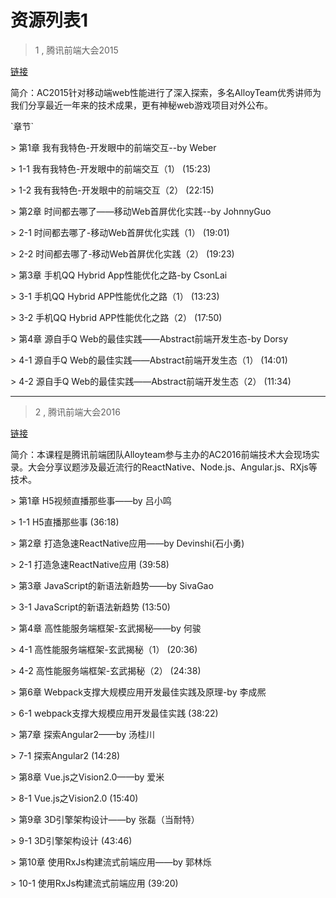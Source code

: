 # 资源列表1

> 1 , 腾讯前端大会2015

[链接](http://www.imooc.com/learn/566)

简介：AC2015针对移动端web性能进行了深入探索，多名AlloyTeam优秀讲师为我们分享最近一年来的技术成果，更有神秘web游戏项目对外公布。
<p></p>`章节`<p></p>
> 第1章 我有我特色-开发眼中的前端交互--by Weber <p></p>
> 1-1 我有我特色-开发眼中的前端交互（1） (15:23)<p></p>
> 1-2 我有我特色-开发眼中的前端交互（2） (22:15)<p></p>
> 第2章 时间都去哪了——移动Web首屏优化实践--by JohnnyGuo <p></p>
> 2-1 时间都去哪了-移动Web首屏优化实践（1） (19:01)<p></p>
> 2-2 时间都去哪了-移动Web首屏优化实践（2） (19:23)<p></p>
> 第3章 手机QQ Hybrid App性能优化之路-by CsonLai <p></p>
> 3-1 手机QQ Hybrid APP性能优化之路（1） (13:23)<p></p>
> 3-2 手机QQ Hybrid APP性能优化之路（2） (17:50)<p></p>
> 第4章 源自手Q Web的最佳实践——Abstract前端开发生态-by Dorsy <p></p>
> 4-1 源自手Q Web的最佳实践——Abstract前端开发生态（1） (14:01)<p></p>
> 4-2 源自手Q Web的最佳实践——Abstract前端开发生态（2） (11:34)<p></p>

---

> 2 , 腾讯前端大会2016

[链接](http://www.imooc.com/learn/773)

简介：本课程是腾讯前端团队Alloyteam参与主办的AC2016前端技术大会现场实录。大会分享议题涉及最近流行的ReactNative、Node.js、Angular.js、RXjs等技术。
<p></p>
> 第1章 H5视频直播那些事——by 吕小鸣 <p></p>
> 1-1 H5直播那些事 (36:18)<p></p>
> 第2章 打造急速ReactNative应用——by Devinshi(石小勇) <p></p>
> 2-1 打造急速ReactNative应用 (39:58)<p></p>
> 第3章 JavaScript的新语法新趋势——by SivaGao <p></p>
> 3-1 JavaScript的新语法新趋势 (13:50)<p></p>
> 第4章 高性能服务端框架-玄武揭秘——by 何骏 <p></p>
> 4-1 高性能服务端框架-玄武揭秘（1） (20:36)<p></p>
> 4-2 高性能服务端框架-玄武揭秘（2） (24:38)<p></p>
> 第6章 Webpack支撑大规模应用开发最佳实践及原理-by 李成熈 <p></p>
> 6-1 webpack支撑大规模应用开发最佳实践 (38:22)<p></p>
> 第7章 探索Angular2——by 汤桂川 <p></p>
> 7-1 探索Angular2 (14:28)<p></p>
> 第8章 Vue.js之Vision2.0——by 爱米 <p></p>
> 8-1 Vue.js之Vision2.0 (15:40)<p></p>
> 第9章 3D引擎架构设计——by 张磊（当耐特） <p></p>
> 9-1 3D引擎架构设计 (43:46)<p></p>
> 第10章 使用RxJs构建流式前端应用——by 郭林烁 <p></p>
> 10-1 使用RxJs构建流式前端应用 (39:20)<p></p>



